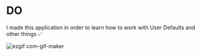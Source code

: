 # DO
I made this application in order to learn how to work with User Defaults and other things ✅

![ezgif com-gif-maker](https://user-images.githubusercontent.com/101676789/203065600-063e215f-b3bf-4f97-a5ff-a8ecee1c4974.gif)
